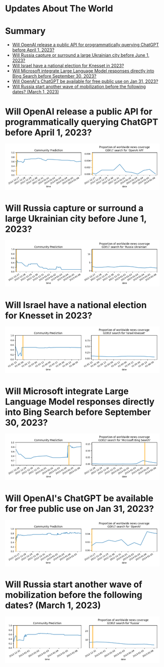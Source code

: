
Updates About The World
=======================

Summary
=======

* [Will OpenAI release a public API for programmatically querying ChatGPT before April 1, 2023?](#will-openai-release-a-public-api-for-programmatically-querying-chatgpt-before-april-1-2023)
* [Will Russia capture or surround a large Ukrainian city before June 1, 2023?](#will-russia-capture-or-surround-a-large-ukrainian-city-before-june-1-2023)
* [Will Israel have a national election for Knesset in 2023?](#will-israel-have-a-national-election-for-knesset-in-2023)
* [Will Microsoft integrate Large Language Model responses directly into Bing Search before September 30, 2023?](#will-microsoft-integrate-large-language-model-responses-directly-into-bing-search-before-september-30-2023)
* [Will OpenAI's ChatGPT be available for free public use on Jan 31, 2023?](#will-openais-chatgpt-be-available-for-free-public-use-on-jan-31-2023)
* [Will Russia start another wave of mobilization before the following dates? (March 1, 2023)](#will-russia-start-another-wave-of-mobilization-before-the-following-dates-march-1-2023)

# Will OpenAI release a public API for programmatically querying ChatGPT before April 1, 2023?


![ChatGPT Public API Before April 2023?](assets/02.png)
# Will Russia capture or surround a large Ukrainian city before June 1, 2023?


![RUS Captures Major UA City Before June 2023?](assets/03.png)
# Will Israel have a national election for Knesset in 2023?


![Israeli Knesset Election in 2023?](assets/04.png)
# Will Microsoft integrate Large Language Model responses directly into Bing Search before September 30, 2023?


![Large Language Model in Bing Search](assets/06.png)
# Will OpenAI's ChatGPT be available for free public use on Jan 31, 2023?


![ChatGPT Free Availability on January 31, 2023](assets/07.png)
# Will Russia start another wave of mobilization before the following dates? (March 1, 2023)


![March 1, 2023](assets/08.png)